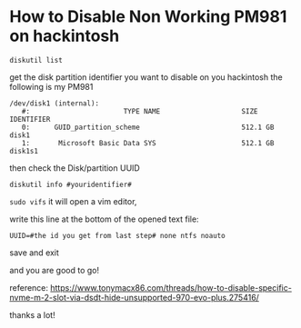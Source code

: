 # How to Disable Non Working PM981 on hackintosh

`diskutil list`

get the disk partition identifier you want to disable on you hackintosh
the following is my PM981
```
/dev/disk1 (internal):
   #:                       TYPE NAME                    SIZE       IDENTIFIER
   0:      GUID_partition_scheme                         512.1 GB   disk1
   1:       Microsoft Basic Data SYS                     512.1 GB   disk1s1
```

then check the Disk/partition UUID

`diskutil info #youridentifier#`

`sudo vifs`
it will open a vim editor,

write this line at the bottom of the opened text file:

`UUID=#the id you get from last step# none ntfs noauto `

save and exit 

and you are good to go!

reference:
https://www.tonymacx86.com/threads/how-to-disable-specific-nvme-m-2-slot-via-dsdt-hide-unsupported-970-evo-plus.275416/

thanks a lot!

